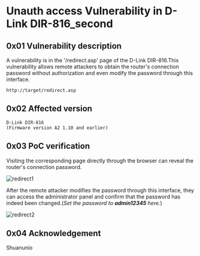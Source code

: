 #  Unauth access Vulnerability in D-Link DIR-816_second

## 0x01 Vulnerability description

A vulnerability is in the '/redirect.asp' page of the D-Link DIR-816.This vulnerability allows remote attackers to obtain the router's connection password without authorization and even modify the password through this interface.

```
http://target/redirect.asp
```

## 0x02 Affected version

``` 
D-Link DIR-816
(Firmware version A2 1.10 and earlier)
```

## 0x03 PoC verification

Visiting the corresponding page directly through the browser can reveal the router's connection password. 

![redirect1](D:\edu\master\repo\CVE_Requests\D-Link\DIR-816\assets\redirect1.png)

After the remote attacker modifies the password through this interface, they can access the administrator panel and confirm that the password has indeed been changed.(*Set the password to **admin12345** here.*)

![redirect2](D:\edu\master\repo\CVE_Requests\D-Link\DIR-816\assets\redirect2.png)

## 0x04 Acknowledgement

Shuanunio

